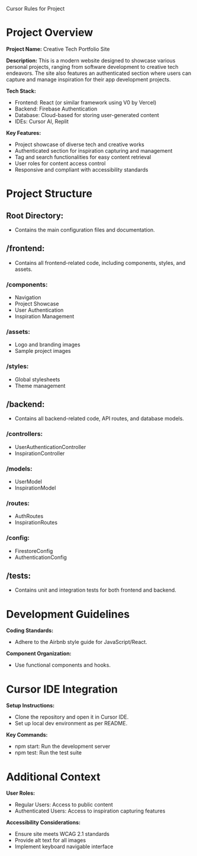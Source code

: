 Cursor Rules for Project

# Project Overview

**Project Name:** Creative Tech Portfolio Site

**Description:** This is a modern website designed to showcase various personal projects, ranging from software development to creative tech endeavors. The site also features an authenticated section where users can capture and manage inspiration for their app development projects.

**Tech Stack:**

*   Frontend: React (or similar framework using V0 by Vercel)
*   Backend: Firebase Authentication
*   Database: Cloud-based for storing user-generated content
*   IDEs: Cursor AI, Replit

**Key Features:**

*   Project showcase of diverse tech and creative works
*   Authenticated section for inspiration capturing and management
*   Tag and search functionalities for easy content retrieval
*   User roles for content access control
*   Responsive and compliant with accessibility standards

# Project Structure

## Root Directory:

*   Contains the main configuration files and documentation.

## /frontend:

*   Contains all frontend-related code, including components, styles, and assets.

### /components:

*   Navigation
*   Project Showcase
*   User Authentication
*   Inspiration Management

### /assets:

*   Logo and branding images
*   Sample project images

### /styles:

*   Global stylesheets
*   Theme management

## /backend:

*   Contains all backend-related code, API routes, and database models.

### /controllers:

*   UserAuthenticationController
*   InspirationController

### /models:

*   UserModel
*   InspirationModel

### /routes:

*   AuthRoutes
*   InspirationRoutes

### /config:

*   FirestoreConfig
*   AuthenticationConfig

## /tests:

*   Contains unit and integration tests for both frontend and backend.

# Development Guidelines

**Coding Standards:**

*   Adhere to the Airbnb style guide for JavaScript/React.

**Component Organization:**

*   Use functional components and hooks.

# Cursor IDE Integration

**Setup Instructions:**

*   Clone the repository and open it in Cursor IDE.
*   Set up local dev environment as per README.

**Key Commands:**

*   npm start: Run the development server
*   npm test: Run the test suite

# Additional Context

**User Roles:**

*   Regular Users: Access to public content
*   Authenticated Users: Access to inspiration capturing features

**Accessibility Considerations:**

*   Ensure site meets WCAG 2.1 standards
*   Provide alt text for all images
*   Implement keyboard navigable interface
